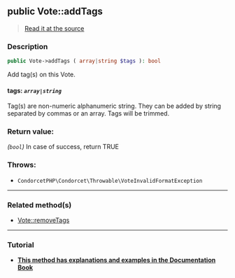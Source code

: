 ## public Vote::addTags

> [Read it at the source](https://github.com/julien-boudry/Condorcet/blob/master/src/Vote.php#L563)

### Description    

```php
public Vote->addTags ( array|string $tags ): bool
```

Add tag(s) on this Vote.
    

#### **tags:** *`array|string`*   
Tag(s) are non-numeric alphanumeric string. They can be added by string separated by commas or an array. Tags will be trimmed.    


### Return value:   

*(`bool`)* In case of success, return TRUE



### Throws:   

* ```CondorcetPHP\Condorcet\Throwable\VoteInvalidFormatException```

---------------------------------------

### Related method(s)      

* [Vote::removeTags](/Docs/ApiReferences/Vote%20Class/public%20Vote--removeTags.md)    

---------------------------------------

### Tutorial

* **[This method has explanations and examples in the Documentation Book](https://www.condorcet.io/3.AsPhpLibrary/5.Votes/2.VotesTags)**    
